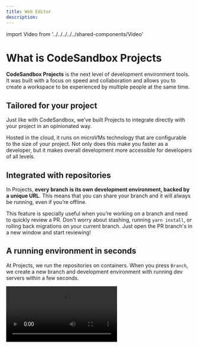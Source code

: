 ```yaml
---
title: Web Editor
description:
---
```


import Video from '../../../../../shared-components/Video'

# What is CodeSandbox Projects

**CodeSandbox Projects** is the next level of development environment tools. It was built with a focus on speed and collaboration and allows you to create a workspace to be experienced by multiple people at the same time. 


## Tailored for your project

Just like with CodeSandbox, we’ve built Projects to integrate directly with your project in an opinionated way.  

Hosted in the cloud, it runs on microVMs technology that are configurable to the size of your project. Not only does this make you faster as a developer, but it makes overall development more accessible for developers of all levels.


## Integrated with repositories

In Projects, **every branch is its own development environment, backed by a unique URL**. This means that you can share your branch and it will always be running, even if you’re offline.

This feature is specially useful when you’re working on a branch and need to quickly review a PR. Don't worry about stashing, running `yarn install`, or rolling back migrations on your current branch. Just open the PR branch's in a new window and start reviewing!

## A running environment in seconds

At Projects, we run the repositories on containers. When you press `Branch`, we create a new branch and development environment with running dev servers within a few seconds.

<Video src="../../introduction-gitflow.mp4" />

If you are looking at someone’s PR and want to quickly test a suggestion, simply click `Branch`, write the code and share a link to your changes. If you’re happy with the changes, merge that
into the existing PR. All of this in under a minute.

## Works with VSCode

Open any branch directly in your local VSCode and use all the extensions and keybindings that you’ve already configured. On top of this, all editors can collaborate seamlessly, so someone can use the online editor to follow you in VSCode.

<Video src="../../introduction-vscode.mp4" />

## Develop on the go on your iPad/iPhone with a native app

Pick up where you left off or develop from scratch from an iPad or iPhone with all the functionalities that you would expect from a development environment.

<Video src="../../introduction-ios.mp4" />


